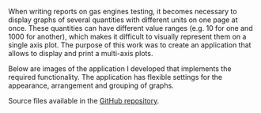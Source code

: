When writing reports on gas engines testing, it becomes necessary to display graphs of several quantities with different units on one page at once. These quantities ​​can have different value ranges ​​(e.g. 10 for one and 1000 for another), which makes it difficult to visually represent them on a single axis plot. The purpose of this work was to create an application that allows to display and print a multi-axis plots.

Below are images of the application I developed that implements the required functionality. The application has flexible settings for the appearance, arrangement and grouping of graphs.

Source files available in the [GitHub repository](https://github.com/asmekhov84/MAPper/).
